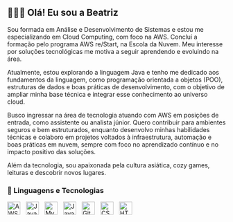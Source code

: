 ## 👩🏻‍💻 Olá! Eu sou a Beatriz

Sou formada em Análise e Desenvolvimento de Sistemas e estou me especializando em Cloud Computing, com foco na AWS. Concluí a formação pelo programa AWS re/Start, na Escola da Nuvem. Meu interesse por soluções tecnológicas me motiva a seguir aprendendo e evoluindo na área.

Atualmente, estou explorando a linguagem Java e tenho me dedicado aos fundamentos da linguagem, como programação orientada a objetos (POO), estruturas de dados e boas práticas de desenvolvimento, com o objetivo de ampliar minha base técnica e integrar esse conhecimento ao universo cloud.

Busco ingressar na área de tecnologia atuando com AWS em posições de entrada, como assistente ou analista júnior. Quero contribuir para ambientes seguros e bem estruturados, enquanto desenvolvo minhas habilidades técnicas e colaboro em projetos voltados à infraestrutura, automação e boas práticas em nuvem, sempre com foco no aprendizado contínuo e no impacto positivo das soluções.

Além da tecnologia, sou apaixonada pela cultura asiática, cozy games, leituras e descobrir novos lugares.

### 🤖 Linguagens e Tecnologias
<img 
    align="left" 
    alt="AWS" 
    title="AWS"
    width="30px" 
    style="padding-right: 10px;" 
    src="https://cdn.jsdelivr.net/gh/devicons/devicon@latest/icons/amazonwebservices/amazonwebservices-plain-wordmark.svg"
/>
<img 
    align="left" 
    alt="Java" 
    title="Java"
    width="30px" 
    style="padding-right: 10px;" 
    src="https://cdn.jsdelivr.net/gh/devicons/devicon@latest/icons/java/java-original.svg"
/>
<img 
    align="left" 
    alt="MySQL" 
    title="MySQL"
    width="30px" 
    style="padding-right: 10px;" 
    src="https://cdn.jsdelivr.net/gh/devicons/devicon@latest/icons/mysql/mysql-original.svg"
/>
<img 
    align="left" 
    alt="JavaScript" 
    title="JavaScript"
    width="30px" 
    style="padding-right: 10px;" 
    src="https://cdn.jsdelivr.net/gh/devicons/devicon@latest/icons/javascript/javascript-original.svg" 
/>
<img 
    align="left" 
    alt="Git" 
    title="Git"
    width="30px" 
    style="padding-right: 10px;" 
    src="https://cdn.jsdelivr.net/gh/devicons/devicon@latest/icons/git/git-original.svg" 
/>
<img 
    align="left" 
    alt="CSS" 
    title="CSS"
    width="30px" 
    style="padding-right: 10px;" 
    src="https://cdn.jsdelivr.net/gh/devicons/devicon@latest/icons/css3/css3-original.svg" 
/>
<img 
    align="left" 
    alt="HTML"
    title="HTML" 
    width="30px" 
    style="padding-right: 10px;" 
    src="https://cdn.jsdelivr.net/gh/devicons/devicon@latest/icons/html5/html5-original.svg" 
/>
